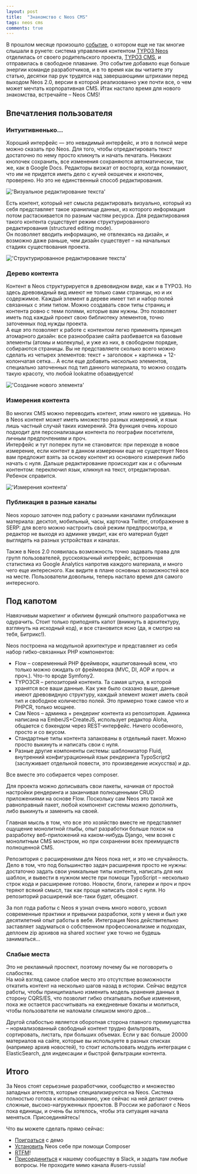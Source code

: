```yaml
---
layout: post
title:  "Знакомство с Neos CMS"
tags: neos cms
comments: true
---
```


В прошлом месяце произошло [событие](https://neos.typo3.org/news/preparing-for-the-future.html), о котором еще не так многие слышали в рунете: система управления контентом [TYPO3 Neos](https://neos.io) отделилась от своего родительского проекта, [TYPO3 CMS](http://typo3.org/), и отправилась в свободное плавание. Это событие добавило еще больше энергии команде разработчиков, и в то время как вы читаете эту статью, десятки пар рук трудятся над завершающими штрихами перед выходом Neos 2.0, версии в которой реализованно уже почти все, о чем может мечтать корпоративная CMS. Итак настало время для нового знакомства, встречайте – Neos CMS!


## Впечатления пользователя

### Интуитивненько...
Хороший интерфейс — это невидимый интерфейс, и это в полной мере можно сказать про Neos. Для того, чтобы отредактировать текст достаточно по нему просто кликнуть и начать печатать. Никаких кнопочек сохранить, все изменения сохраняются автоматически, так же, как в Google Docs. Редакторы визжат от восторга, когда понимают, что им не придется иметь дело с кучей окошечек и кнопочек, проверено. Но это не единственный способ редактирования.

!['Визуальное редактирование текста'](/assets/aboutneos/inline.png)

Есть контент, который нет смысла редактировать визуально, который из себя представляет такое хранилище данных, из которого информация потом растаскивается по разным частям ресурса. Для редактирования такого контента существует режим структурированного редактирования (structured editing mode).<br>
Он позволяет вводить информацию, не отвлекаясь на дизайн, и возможно даже раньше, чем дизайн существует – на начальных стадиях существования проекта.

!['Структурированное редактирование текста'](/assets/aboutneos/structured.png)

### Дерево контента
Контент в Neos структурируется в древовидном виде, как и в TYPO3. Но здесь древовидный вид имеют не только сами страницы, но и их содержимое. Каждый элемент в дереве имеет тип и набор полей связанных с этим типом. Можно создавать свои типы страниц и контента ровно с теми полями, которые вам нужны. Это позволяет иметь под каждый проект свою библиотеку элементов, точно заточенных под нужды проекта.<br>
А еще это позволяет к работе с контентом легко применять принцип атомарного дизайн: все разнообразие сайта разбивается на базовые элементы (атомы и молекулы), и уже из них, в свободном порядке, собираются страницы. Вы не представляете сколько всего можно сделать из четырех элементов: текст + заголовок + картинка + 12-колончатая сетка… А если еще добавить несколько элементов, специально заточенных под тип данного материала, то можно создать такую красоту, что любой lookatme обзавидуется!

!['Создание нового элемента'](/assets/aboutneos/createnode.png)

### Измерения контента
Во многих CMS можно переводить контент, этим никого не удивишь. Но в Neos контент может иметь множество разных измерений, и язык лишь частный случай таких измерений. Эта функция очень хорошо подходит для персонализации контента по географии посетителя, личным предпочтениям и проч.<br>
Интерфейс и тут поперек пути не становится: при переходе в новое измерение, если контент в данном измерении еще не существует Neos вам предложит взять за основу контент из основного измерения либо начать с нуля. Дальше редактирование происходит как и с обычным контентом: переключил язык, кликнул на текст, отредактировал. Ребенок справится.

!['Измерения контента'](/assets/aboutneos/dimensions.png)

### Публикация в разные каналы
Neos хорошо заточен под работу с разными каналами публикации материала: десктоп, мобильный, часы, карточка Twitter, отображение в SERP: для всего можно настроить свой режим предпросмотра, и редактор не выходя из админке увидит, как его материал будет выглядеть на разных устройствах и каналах.

Также в Neos 2.0 появилась возможность точно задавать права для групп пользователей, русскоязычный интерфейс, встроенная статистика из Google Analytics напротив каждого материала, и много чего еще интересного.
Как видите в плане основных возможностей все на месте. Пользователи довольны, теперь настало время для самого интересного.

## Под капотом
Навязчивым маркетинг и обилием функций опытного разработчика не одурачить. Стоит только приподнять капот (вникнуть в архитектуру, взглянуть на исходный код), и все становится ясно (да, я смотрю на тебя, Битрикс!).

Neos построена на модульной архитектуре и представляет из себя набор гибко-связанных PHP компонентов:

- Flow – современный PHP фреймворк, нашпигованный всем, что только можно ожидать от фреймворка (MVC, DI, AOP и проч. и проч.). Что-то вроде Symfony2.
- TYPO3CR – репозиторий контента. Та самая штука, в которой хранятся все ваши данные. Как уже было сказано выше, данные имеют древовидную структуру, каждый элемент может иметь свой тип и свободное количество полей. Это примерно тоже самое что и PHPCR, только мощнее.
- Сам Neos – админка + рендеринг контента из репозитория. Админка написана на EmberJS+CreateJS, использует редактор Aloha, общается с бэкендом через REST-интерфейс. Ничего особенного, просто и со вкусом.
- Стандартные типы контента запакованы в отдельный пакет. Можно просто выкинуть и написать свои с нуля.
- Разные другие компоненты системы: шаблонизатор Fluid, внутренний конфигурационный язык рендеринга TypoScript2 (заслуживает отдельной повести, это произведение искусства) и др.

Все вместе это собирается через composer.

Для проекта можно дописывать свои пакеты, начиная от простой настройки рендеринга и заканчивая полноценными CRUD приложениями на основе Flow. Поскольку сам Neos это такой же равноправный пакет, любой компонент системы можно дополнить, либо выкинуть и заменить на своей.

Главная мысль в том, что все это хозяйство вместе не представляет ощущение монолитной глыбы, опыт разработки больше похож на разработку веб-приложений на каком-нибудь Django, чем возня с монолитным CMS монстром, но при сохранении всех преимуществ полноценной CMS.

Репозитория с расширениями для Neos пока нет, и это не случайность. Дело в том, что под большинство задач расширения просто не нужны: достаточно задать свои уникальные типы контента, написать для них шаблон, и вывести в нужном месте при помощи TypoScript – несколько строк кода и расширение готово. Новости, блоги, галереи и проч и проч теряют всякий смысл, так как проще написать своё с нуля. Но репозиторий расширений все-таки будет, обещают.

За пол года работы с Neos я узнал очень много нового, усвоил современные практики и привычки разработки, хотя у меня и был уже десятилетний опыт работы в вебе. Интеграция Neos действительно заставляет задуматься о собственном профессионализме и подходах, деплоем zip архивов на shared хостинг уже точно не будешь заниматься...

### Слабые места
Это не рекламный проспект, поэтому почему бы не поговорить о слабостях.<br>
На мой взгляд самое слабое место это отсутствие возможности откатить контент на несколько шагов назад в истории. Сейчас ведутся работы, чтобы принципиально изменить модель хранения данных в сторону CQRS/ES, что позволит гибко откатывать любые изменения, пока же остается рассчитывать на ежедневные бэкапы и молиться, чтобы пользователи не наломали слишком много дров…


Другой слабостью является оборотная сторона главного преимущества – нормализованный свободный контент трудно фильтровать, сортировать, листать, при больших объемах. Если у вас больше 20000 материалов на сайте, которые вы используете в разных списках (например архив новостей), то стоит использовать модуль интеграции с ElasticSearch, для индексации и быстрой фильтрации контента. 

## Итого
За Neos стоят серьезные разработчики, сообщество и множество западных агентств, которые специализируются на Neos. Система полностью готова к использованию, уже сейчас на ней делают очень сложные, высоко-нагруженных проектов.
В России же работают с Neos пока единицы, и очень бы хотелось, чтобы эта ситуация начала меняться. Присоединяйтесь!

Что вы можете сделать прямо сейчас:

- [Поиграться](http://neos-master.demo.typo3.org/en/try-me.html?--typo3_neosdemotypo3org-registration%5B%40package%5D=typo3.neosdemotypo3org&--typo3_neosdemotypo3org-registration%5B%40controller%5D=registration&--typo3_neosdemotypo3org-registration%5B%40action%5D=newaccount) с демо
- [Установить](https://neos.typo3.org/develop/download.html) Neos себе при помощи Composer
- [RTFM](https://neos.typo3.org/learn/documentation.html)!
- [Присоединиться](http://slack.neos.io/) к нашему сообществу в Slack, и задать там любые вопросы. Не проходите мимо канала #users-russia!

